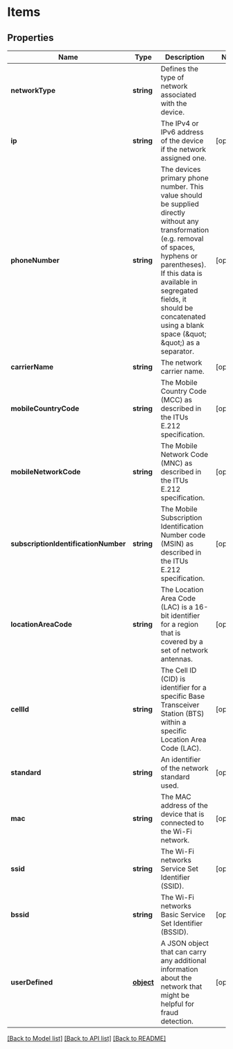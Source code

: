 # Items

## Properties
Name | Type | Description | Notes
------------ | ------------- | ------------- | -------------
**networkType** | **string** | Defines the type of network associated with the device. | 
**ip** | **string** | The IPv4 or IPv6 address of the device if the network assigned one. | [optional] 
**phoneNumber** | **string** | The devices primary phone number. This value should be supplied directly without any transformation (e.g. removal of spaces, hyphens or parentheses). If this data is available in segregated fields, it should be concatenated using a blank space (\&quot; \&quot;) as a separator. | [optional] 
**carrierName** | **string** | The network carrier name. | [optional] 
**mobileCountryCode** | **string** | The Mobile Country Code (MCC) as described in the ITUs E.212 specification. | [optional] 
**mobileNetworkCode** | **string** | The Mobile Network Code (MNC) as described in the ITUs E.212 specification. | [optional] 
**subscriptionIdentificationNumber** | **string** | The Mobile Subscription Identification Number code (MSIN) as described in the ITUs E.212 specification. | [optional] 
**locationAreaCode** | **string** | The Location Area Code (LAC) is a 16-bit identifier for a region that is covered by a set of network antennas. | [optional] 
**cellId** | **string** | The Cell ID (CID) is identifier for a specific Base Transceiver Station (BTS) within a specific Location Area Code (LAC). | [optional] 
**standard** | **string** | An identifier of the network standard used. | [optional] 
**mac** | **string** | The MAC address of the device that is connected to the Wi-Fi network. | [optional] 
**ssid** | **string** | The Wi-Fi networks Service Set Identifier (SSID). | [optional] 
**bssid** | **string** | The Wi-Fi networks Basic Service Set Identifier (BSSID). | [optional] 
**userDefined** | [**object**](.md) | A JSON object that can carry any additional information about the network that might be helpful for fraud detection. | [optional] 

[[Back to Model list]](../README.md#documentation-for-models) [[Back to API list]](../README.md#documentation-for-api-endpoints) [[Back to README]](../README.md)



